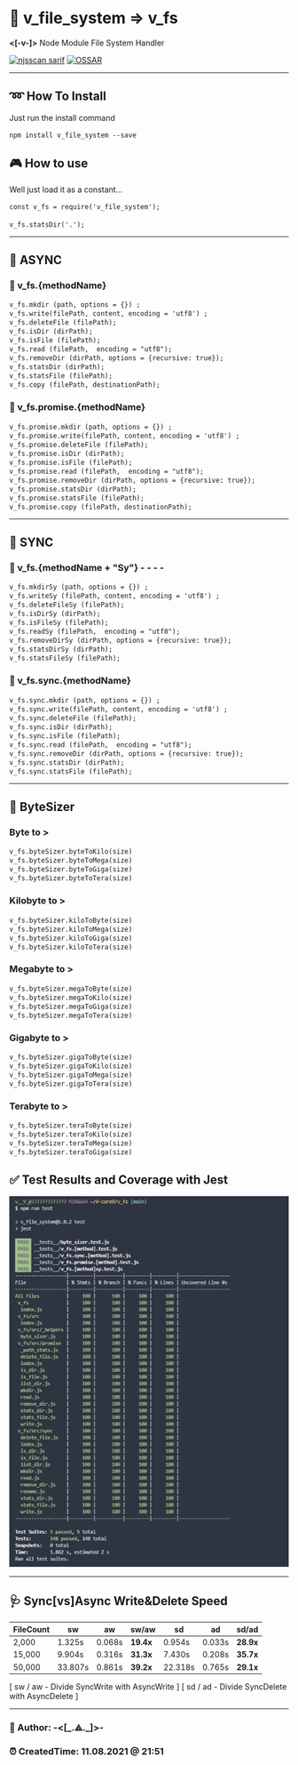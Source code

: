 # 🔽 v_file_system => v_fs 
**<[-v-]>** Node Module File System Handler

[![njsscan sarif](https://github.com/V-core9/v_fs/actions/workflows/njsscan-analysis.yml/badge.svg)](https://github.com/V-core9/v_fs/actions/workflows/njsscan-analysis.yml) [![OSSAR](https://github.com/V-core9/v_fs/actions/workflows/ossar-analysis.yml/badge.svg)](https://github.com/V-core9/v_fs/actions/workflows/ossar-analysis.yml)  

---

## ➿ How To Install  

Just run the install command 


    npm install v_file_system --save


## 🎮 How to use  

Well just load it as a constant...

    
    
    const v_fs = require('v_file_system');

    v_fs.statsDir('.');

---
## 🔱 ASYNC  

### 🔹 v_fs.{methodName}

    v_fs.mkdir (path, options = {}) ;
    v_fs.write(filePath, content, encoding = 'utf8') ;
    v_fs.deleteFile (filePath);
    v_fs.isDir (dirPath);
    v_fs.isFile (filePath);
    v_fs.read (filePath,  encoding = "utf8");
    v_fs.removeDir (dirPath, options = {recursive: true});
    v_fs.statsDir (dirPath);
    v_fs.statsFile (filePath);
    v_fs.copy (filePath, destinationPath);

 
### 🔹 v_fs.promise.{methodName}

    v_fs.promise.mkdir (path, options = {}) ;
    v_fs.promise.write(filePath, content, encoding = 'utf8') ;
    v_fs.promise.deleteFile (filePath);
    v_fs.promise.isDir (dirPath);
    v_fs.promise.isFile (filePath);
    v_fs.promise.read (filePath,  encoding = "utf8");
    v_fs.promise.removeDir (dirPath, options = {recursive: true});
    v_fs.promise.statsDir (dirPath);
    v_fs.promise.statsFile (filePath);
    v_fs.promise.copy (filePath, destinationPath);
    
---

## 🚦 SYNC  

### 🔸 v_fs.{methodName + "Sy"}  - - - -
    v_fs.mkdirSy (path, options = {}) ;
    v_fs.writeSy (filePath, content, encoding = 'utf8') ;
    v_fs.deleteFileSy (filePath);
    v_fs.isDirSy (dirPath);
    v_fs.isFileSy (filePath);
    v_fs.readSy (filePath,  encoding = "utf8");
    v_fs.removeDirSy (dirPath, options = {recursive: true});
    v_fs.statsDirSy (dirPath);
    v_fs.statsFileSy (filePath);

### 🔸 v_fs.sync.{methodName}
    v_fs.sync.mkdir (path, options = {}) ;
    v_fs.sync.write(filePath, content, encoding = 'utf8') ;
    v_fs.sync.deleteFile (filePath);
    v_fs.sync.isDir (dirPath);
    v_fs.sync.isFile (filePath);
    v_fs.sync.read (filePath,  encoding = "utf8");
    v_fs.sync.removeDir (dirPath, options = {recursive: true});
    v_fs.sync.statsDir (dirPath);
    v_fs.sync.statsFile (filePath);
    
---
## 🔂 ByteSizer  

### Byte to >  
    v_fs.byteSizer.byteToKilo(size)
    v_fs.byteSizer.byteToMega(size)
    v_fs.byteSizer.byteToGiga(size)
    v_fs.byteSizer.byteToTera(size)

### Kilobyte to >  
    v_fs.byteSizer.kiloToByte(size)
    v_fs.byteSizer.kiloToMega(size)
    v_fs.byteSizer.kiloToGiga(size)
    v_fs.byteSizer.kiloToTera(size)

### Megabyte to >  
    v_fs.byteSizer.megaToByte(size)
    v_fs.byteSizer.megaToKilo(size)
    v_fs.byteSizer.megaToGiga(size)
    v_fs.byteSizer.megaToTera(size)

### Gigabyte to >  
    v_fs.byteSizer.gigaToByte(size)
    v_fs.byteSizer.gigaToKilo(size)
    v_fs.byteSizer.gigaToMega(size)
    v_fs.byteSizer.gigaToTera(size)
### Terabyte to >  
    v_fs.byteSizer.teraToByte(size)
    v_fs.byteSizer.teraToKilo(size)
    v_fs.byteSizer.teraToMega(size)
    v_fs.byteSizer.teraToGiga(size)


## ✅ Test Results and Coverage with Jest

![Test and Coverage with Jest](v_fs.coverage.png)

---

## 🩺 Sync[vs]Async Write&Delete Speed

| FileCount      | sw | aw | sw/aw | sd | ad | sd/ad |
| ----------- | ----------- | ----------- | ----------- | ----------- | ----------- | ----------- |
| 2,000      | 1.325s       | 0.068s       | **19.4x**       | 0.954s       | 0.033s       | **28.9x**       |
| 15,000   | 9.904s        | 0.316s       | **31.3x**       | 7.430s       | 0.208s       | **35.7x**       |
| 50,000   | 33.807s        | 0.861s       | **39.2x**       | 22.318s       | 0.765s       | **29.1x**       |

[ sw / aw - Divide SyncWrite with AsyncWrite   ]
[ sd / ad  - Divide SyncDelete with AsyncDelete ]

---

### 👻 Author: **-<[\_.⟁.\_]>-**  

### ⏰ CreatedTime: 11.08.2021 @ 21:51  
